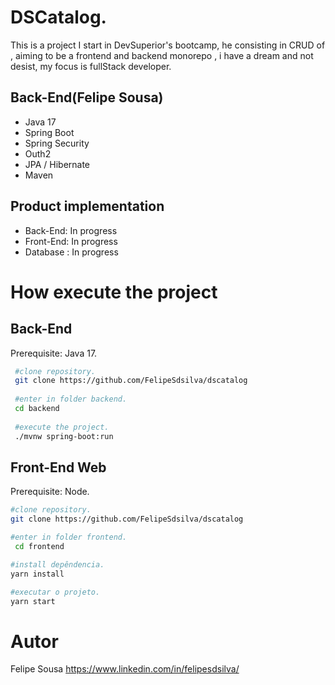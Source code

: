 # DSCatalog.
This is a project I start in DevSuperior's bootcamp, he consisting in CRUD of , aiming to be a frontend and backend monorepo , i have a dream and not desist, my focus is fullStack developer.



## Back-End(Felipe Sousa)
  - Java 17
  - Spring Boot
  - Spring Security
  - Outh2
  - JPA / Hibernate
  - Maven

## Product implementation
  - Back-End: In progress
  - Front-End: In progress
  - Database : In progress
  
# How execute the project

## Back-End

Prerequisite: Java 17.

```bash
 #clone repository.
 git clone https://github.com/FelipeSdsilva/dscatalog
 
 #enter in folder backend.
 cd backend
 
 #execute the project.
 ./mvnw spring-boot:run
```
## Front-End Web

Prerequisite: Node.

```bash
#clone repository.
git clone https://github.com/FelipeSdsilva/dscatalog

#enter in folder frontend.
 cd frontend

#install depêndencia.
yarn install

#executar o projeto.
yarn start

```

# Autor

Felipe Sousa 
https://www.linkedin.com/in/felipesdsilva/
